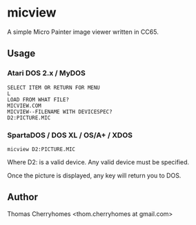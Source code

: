 # micview

A simple Micro Painter image viewer written in CC65.

## Usage

### Atari DOS 2.x / MyDOS

```
SELECT ITEM OR RETURN FOR MENU
L
LOAD FROM WHAT FILE?
MICVIEW.COM
MICVIEW--FILENAME WITH DEVICESPEC?
D2:PICTURE.MIC
```


### SpartaDOS / DOS XL / OS/A+ / XDOS

```
micview D2:PICTURE.MIC
```

Where D2: is a valid device. Any valid device must be specified.

Once the picture is displayed, any key will return you to DOS.

## Author

Thomas Cherryhomes <thom.cherryhomes at gmail.com>


